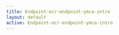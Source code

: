 ```yaml
---
title: Endpoint-ecr-endpoint-ymca-intro
layout: default
active: Endpoint-ecr-endpoint-ymca-intro
---
```


